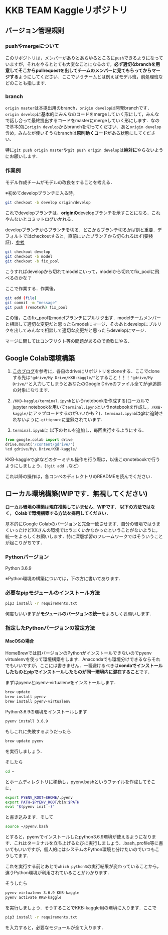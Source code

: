 # KKB TEAM Kaggleリポジトリ

## バージョン管理規則

### pushやmergeについて

このリポジトリは，メンバーがありとあらゆるところに`push`できるようになっていますが，それをやるととても大変なことになるので，**必ず適切なbranchを用意してそこからpullrequestを出してチームのメンバーに見てもらってからマージする**ようにしてください．ここでいうチームとは例えばモデル班，前処理班などのことも指します．

### branch

`origin master`は本提出用のbranch，`origin develop`は開発branchです．`origin develop`に基本的にみんなのコードをmergeしていく形にして，みんなで話し合って最終提出するコードをmasterにmergeしていく形にします．なので基本的に`origin develop`からbranchを切ってください．あと`origin develop`含め，みんなが使いそうなbranchは**原則動くコード**がある状態にしてください．  

特に`git push origin master`や`git push origin develop`は**絶対に**やらないようにお願いします．

### 作業例

モデル作成チームがモデルの改良をすることを考える．

※初めてdevelopブランチに入る時，

```bash
git checkout -b develop origin/develop
```

これでdevelopブランチは，**originの**developブランチを示すことになる．これやんないとコミットログいかれる．

developブランチからブランチを切る．どこからブランチ切るかは割と重要．デフォルトではcheckoutすると，直前にいたブランチから切られるはず(要検証)．[参考](https://www.granfairs.com/blog/staff/git-mistake-parent-branch)

```bash
git checkout develop
git checkout -b model
git checkout -b fix_pool
```

こうすればdevelopから切れてmodelにいって，modelから切れてfix_poolに飛べるのかな？

ここで作業する．作業後，

```bash
git add (file)
git commit -m "message"
git push (remote名) fix_pool
```

この後，このfix_poolをmodelブランチにプルリク出す．modelチームメンバーと相談して適切な変更だと思ったらmodelにマージ．そのあとdevelopにプルリクを出してみんなで相談して適切な変更だと思ったらdevelopにマージ．  

マージに関してはコンフリクト等の問題があるので柔軟にやる．

## Google Colab環境構築  

1. [このブログ](https://qiita.com/tamitarai/items/1c9da94fdfad997c3336)を参考に，各自のdriveにリポジトリをcloneする．ここでcloneする先は`"gdrive/My Drive/KKB-kaggle/"`とすること！！！`"gdrive/My Drive/"`と入力してしまうとあなたのGoogle Driveのファイル全てがgit追跡の対象になります．

1. `/KKB-kaggle/terminal.ipynb`というnotebookを作成する(ローカルでjupyter notebookを用いて`terminal.ipynb`というnotebookを作成し，`/KKB-kaggle/`にアップロードするのがいいかも？)．`terminal.ipynb`はgitに追跡されないように`.gitignore`に登録されています．

1. `terminal.ipynb`に 以下のセルを追加し，毎回実行するようにする．

```python
from google.colab import drive
drive.mount('/content/gdrive/')
%cd gdrive/My\ Drive/KKB-kaggle/
```

KKB-kaggleでgitなどのターミナル操作を行う際は，以後このnotebookで行うようにしましょう．(`!git add .`など)  

これ以降の操作は，各コンペのディレクトリのREADMEを読んでください．

## ローカル環境構築(WIPです．無視してください)

**ローカル環境の構築は現在推奨していません．WIPです． 以下の方法ではなく， Colabで環境構築する方法を採用してください．**

基本的にGoogle Colabのバージョンと完全一致させます．自分の環境ではうまくいったけどXXさんの環境ではうまくいかなかったということがないように，統一をよろしくお願いします．特に深層学習のフレームワークではそういうことが起こりがちです．

### Pythonバージョン

Python 3.6.9  

※Python環境の構築については，下の方に書いてあります．

### 必要なpipモジュールのインストール方法

```bash
pip3 install -r requirements.txt
```

何度もいいますが**モジュールのバージョンの統一**をよろしくお願いします．

### 指定したPythonバージョンの設定方法

#### MacOSの場合

HomeBrewでは旧バージョンのPythonがインストールできないのでpyenv virtualenvを使って環境構築をします．Anacondaでも環境分けできるならそれでもいいですが，ここには書きません．一番避けるべきは**condaでインストールしたものとpipでインストールしたものが同一環境内に混在すること**です．  

まずはpyenvとpyenv-virtualenvをインストールします．

```bash
brew update
brew install pyenv
brew install pyenv-virtualenv
```

Python3.6.9の環境をインストールします

```bash
pyenv install 3.6.9
```

もしこれに失敗するようだったら

```bash
brew update pyenv
```

を実行しましょう．

そしたら

```bash
cd ~
```

とホームディレクトリに移動し，pyenv.bashというファイルを作成してそこに，

```bash
export PYENV_ROOT=$HOME/.pyenv
export PATH=$PYENV_ROOT/bin:$PATH
eval "$(pyenv init -)"
```

と書き込みます．そして

```bash
source ~/pyenv.bash
```

とすると，pyenvでインストールしたpython3.6.9環境が使えるようになります．これはターミナルを立ち上げるたびに実行しましょう．.bash_profile等に書いてもいいですが，個人的にはシステムのPython環境と分けたいのでいつもこうしてます．

これを実行する前とあとで`which python3`の実行結果が変わっていることから，違うPython環境が利用されていることがわかります．  

そうしたら

```bash
pyenv virtualenv 3.6.9 KKB-kaggle
pyenv activate KKB-kaggle
```

を実行しましょう．そうすることでKKB-kaggle用の環境に入ります．ここで

```bash
pip3 install -r requirements.txt
```

を入力すると，必要なモジュールが全て入ります．
